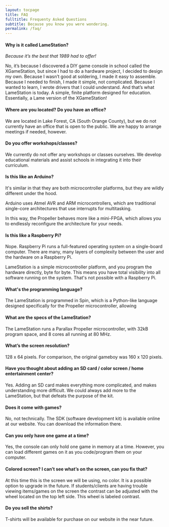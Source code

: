 ```yaml
---
layout: tocpage
title: FAQ
fulltitle: Frequenty Asked Questions
subtitle: Because you know you were wondering.
permalink: /faq/
---
```


#### Why is it called LameStation?

*Because it’s the best that 1989 had to offer!*

No, it’s because I discovered a DIY game console in school called the XGameStation, but since I had to do a hardware project, I decided to design my own. Because I wasn’t good at soldering, I made it easy to assemble. Because I needed to finish, I made it simple, not complicated. Because I wanted to learn, I wrote drivers that I could understand. And that’s what LameStation is today. A simple, finite platform designed for education. Essentially, a Lame version of the XGameStation!

#### Where are you located? Do you have an office?

We are located in Lake Forest, CA (South Orange County), but we do not currently have an office that is open to the public. We are happy to arrange meetings if needed, however.

#### Do you offer workshops/classes?

We currently do not offer any workshops or classes ourselves. We develop educational materials and assist schools in integrating it into their curriculum.

#### Is this like an Arduino?

It's similar in that they are both microcontroller platforms, but they are wildly different under the hood.

Arduino uses Atmel AVR and ARM microcontrollers, which are traditional single-core architectures that use interrupts for multitasking.

In this way, the Propeller behaves more like a mini-FPGA, which allows you to endlessly reconfigure the architecture for your needs.

#### Is this like a Raspberry Pi?

Nope. Raspberry Pi runs a full-featured operating system on a single-board computer. There are many, many layers of complexity between the user and the hardware on a Raspberry Pi.

LameStation is a simple microcontroller platform, and you program the hardware directly, byte for byte. This means you have total visibility into all software running on the system. That's not possible with a Raspberry Pi.

#### What's the programming language?

The LameStation is programmed in Spin, which is a Python-like language designed specifically for the Propeller microcontroller, allowing

#### What are the specs of the LameStation?

The LameStation runs a Parallax Propeller microcontroller, with 32kB program space, and 8 cores all running at 80 MHz.

#### What’s the screen resolution?

128 x 64 pixels. For comparison, the original gameboy was 160 x 120 pixels.

#### Have you thought about adding an SD card / color screen / home entertainment center?

Yes. Adding an SD card makes everything more complicated, and makes understanding more difficult. We could always add more to the LameStation, but that defeats the purpose of the kit.

#### Does it come with games?

No, not technically. The SDK (software development kit) is available online at our website. You can download the information there.

#### Can you only have one game at a time?

Yes, the console can only hold one game in memory at a time. However, you can load different games on it as you code/program them on your computer.

#### Colored screen? I can’t see what’s on the screen, can you fix that?

At this time this is the screen we will be using, no color. It is a possible option to upgrade in the future. If students/clients are having trouble viewing items/games on the screen the contrast can be adjusted with the wheel located on the top left side. This wheel is labeled contrast.

#### Do you sell the shirts?

T-shirts will be available for purchase on our website in the near future.

